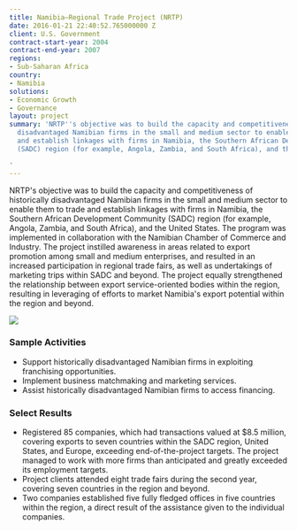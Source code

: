 ```yaml
---
title: Namibia—Regional Trade Project (NRTP)
date: 2016-01-21 22:40:52.765000000 Z
client: U.S. Government
contract-start-year: 2004
contract-end-year: 2007
regions:
- Sub-Saharan Africa
country:
- Namibia
solutions:
- Economic Growth
- Governance
layout: project
summary: 'NRTP''s objective was to build the capacity and competitiveness of historically
  disadvantaged Namibian firms in the small and medium sector to enable them to trade
  and establish linkages with firms in Namibia, the Southern African Development Community
  (SADC) region (for example, Angola, Zambia, and South Africa), and the United States.

'
---
```


NRTP's objective was to build the capacity and competitiveness of historically disadvantaged Namibian firms in the small and medium sector to enable them to trade and establish linkages with firms in Namibia, the Southern African Development Community (SADC) region (for example, Angola, Zambia, and South Africa), and the United States. The program was implemented in collaboration with the Namibian Chamber of Commerce and Industry. The project instilled awareness in areas related to export promotion among small and medium enterprises, and resulted in an increased participation in regional trade fairs, as well as undertakings of marketing trips within SADC and beyond. The project equally strengthened the relationship between export service-oriented bodies within the region, resulting in leveraging of efforts to market Namibia's export potential within the region and beyond.

![][1]

###  Sample Activities

* Support historically disadvantaged Namibian firms in exploiting franchising opportunities.
* Implement business matchmaking and marketing services.
* Assist historically disadvantaged Namibian firms to access financing.

###  Select Results

* Registered 85 companies, which had transactions valued at $8.5 million, covering exports to seven countries within the SADC region, United States, and Europe, exceeding end-of-the-project targets. The project managed to work with more firms than anticipated and greatly exceeded its employment targets.
* Project clients attended eight trade fairs during the second year, covering seven countries in the region and beyond.
* Two companies established five fully fledged offices in five countries within the region, a direct result of the assistance given to the individual companies.

[1]: https://assetify-dai.com/projects/namibia_0.jpg
